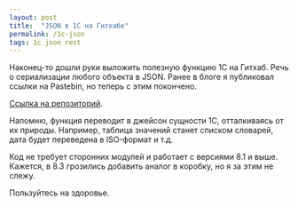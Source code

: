 ```yaml
---
layout: post
title:  "JSON в 1С на Гитхабе"
permalink: /1c-json
tags: 1c json rest
---
```


Наконец-то дошли руки выложить полезную функцию 1С на Гитхаб. Речь о
сериализации любого объекта в JSON. Ранее в блоге я публиковал ссылки на
Pastebin, но теперь с этим покончено.

[Ссылка на репозиторий](https://github.com/igrishaev/1c-json).

Напомню, функция переводит в джейсон сущности 1С, отталкиваясь от их
природы. Например, таблица значений станет списком словарей, дата будет
переведена в ISO-формат и т.д.

Код не требует сторонних модулей и работает с версиями 8.1 и выше. Кажется, в
8.3 грозились добавить аналог в коробку, но я за этим не слежу.

Пользуйтесь на здоровье.
